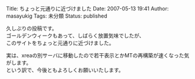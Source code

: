 Title: ちょっと元通りに近づけました
Date: 2007-05-13 19:41
Author: masayukig
Tags: 未分類
Status: published

久しぶりの投稿です。  
ゴールデンウィークもあって、しばらく放置気味でしたが、  
このサイトをちょっと元通りに近づけました。

実は、xreaの別サーバに移動したので若干表示とかMTの再構築が速くなった気がします。  
という訳で、今後ともよろしくお願いいたします。
